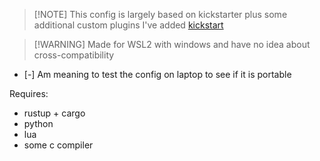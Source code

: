 > [!NOTE] This config is largely based on kickstarter plus some additional custom plugins I've added
[kickstart](https://github.com/nvim-lua/kickstart.nvim)

> [!WARNING] Made for WSL2 with windows and have no idea about cross-compatibility

- [-] Am meaning to test the config on laptop to see if it is portable

Requires:
- rustup + cargo
- python
- lua
- some c compiler
